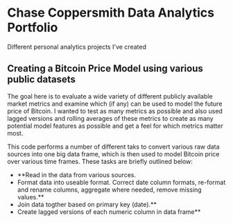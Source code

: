 # Chase Coppersmith Data Analytics Portfolio
Different personal analytics projects I've created

## Creating a Bitcoin Price Model using various public datasets
The goal here is to evaluate a wide variety of different publicly available market metrics and examine which (if any) can be used to model the future price
of Bitcoin. I wanted to test as many metrics as possible and also used lagged versions and rolling averages of these metrics to create as many potential 
model features as possible and get a feel for which metrics matter most.

This code performs a number of different taks to convert various raw data sources into one big data frame, which is then used to model Bitcoin price over
various time frames. These tasks are briefly outlined below:

- **Read in the data from various sources.
- Format data into useable format. Correct date column formats, re-format and rename columns, aggregate where needed, remove missing values.**
- Join data togther based on primary key (date).**
- Create lagged versions of each numeric column in data frame**
